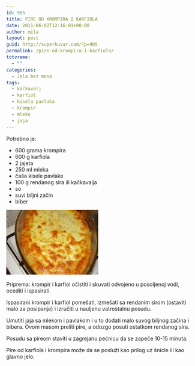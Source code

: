 ```yaml
---
id: 905
title: PIRE OD KROMPIRA I KARFIOLA
date: 2011-06-02T12:16:01+00:00
author: mila
layout: post
guid: http://superkuvar.com/?p=905
permalink: /pire-od-krompira-i-karfiola/
totvreme:
  - ""
categories:
  - Jela bez mesa
tags:
  - kačkavalj
  - karfiol
  - kisela pavlaka
  - krompir
  - mleko
  - jaja
---
```

Potrebno je:

  * 600 grama krompira
  * 600 g karfiola
  * 2 jajeta
  * 250 ml mleka
  * čaša kisele pavlake
  * 100 g rendanog sira ili kačkavalja
  * so
  * suvi biljni začin
  * biber

<img class="alignnone size-full wp-image-907" title="pirekrompirkarfiol" src="/wp-content/uploads/2011/06/pirekrompirkarfiol-e1307016947721.jpg" alt="" width="245" height="172" /> 

Priprema: krompir i karfiol očistiti i skuvati odvojeno u posoljenoj vodi, ocediti i ispasirati.

Ispasirani krompir i karfiol pomešati, izmešati sa rendanim sirom (ostaviti malo za posipanje) i izručiti u nauljenu vatrostalnu posudu.

Umutiti jaja sa mlekom i pavlakom i u to dodati malo suvog biljnog začina i bibera. Ovom masom preliti pire, a odozgo posuti ostatkom rendanog sira.

Posudu sa pireom staviti u zagrejanu pećnicu da se zapeče 10-15 minuta.

Pire od karfiola i krompira može da se posluži kao prilog uz šnicle ili kao glavno jelo.